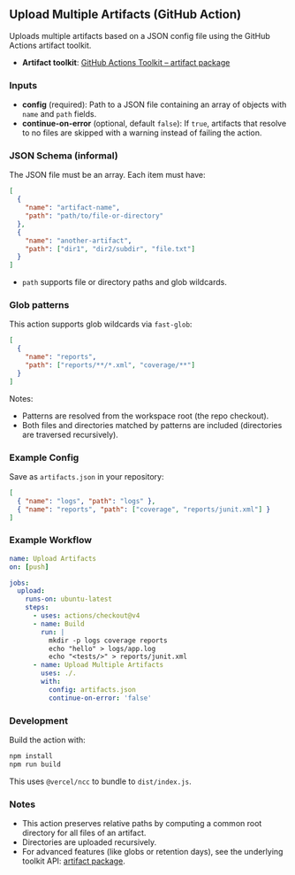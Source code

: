 ## Upload Multiple Artifacts (GitHub Action)

Uploads multiple artifacts based on a JSON config file using the GitHub Actions artifact toolkit.

- **Artifact toolkit**: [GitHub Actions Toolkit – artifact package](https://github.com/actions/toolkit/tree/main/packages/artifact)

### Inputs

- **config** (required): Path to a JSON file containing an array of objects with `name` and `path` fields.
- **continue-on-error** (optional, default `false`): If `true`, artifacts that resolve to no files are skipped with a warning instead of failing the action.

### JSON Schema (informal)

The JSON file must be an array. Each item must have:

```json
[
  {
    "name": "artifact-name",
    "path": "path/to/file-or-directory"
  },
  {
    "name": "another-artifact",
    "path": ["dir1", "dir2/subdir", "file.txt"]
  }
]
```

- `path` supports file or directory paths and glob wildcards.

### Glob patterns

This action supports glob wildcards via `fast-glob`:

```json
[
  {
    "name": "reports",
    "path": ["reports/**/*.xml", "coverage/**"]
  }
]
```

Notes:
- Patterns are resolved from the workspace root (the repo checkout).
- Both files and directories matched by patterns are included (directories are traversed recursively).

### Example Config

Save as `artifacts.json` in your repository:

```json
[
  { "name": "logs", "path": "logs" },
  { "name": "reports", "path": ["coverage", "reports/junit.xml"] }
]
```

### Example Workflow

```yaml
name: Upload Artifacts
on: [push]

jobs:
  upload:
    runs-on: ubuntu-latest
    steps:
      - uses: actions/checkout@v4
      - name: Build
        run: |
          mkdir -p logs coverage reports
          echo "hello" > logs/app.log
          echo "<tests/>" > reports/junit.xml
      - name: Upload Multiple Artifacts
        uses: ./. 
        with:
          config: artifacts.json
          continue-on-error: 'false'
```

### Development

Build the action with:

```bash
npm install
npm run build
```

This uses `@vercel/ncc` to bundle to `dist/index.js`.

### Notes

- This action preserves relative paths by computing a common root directory for all files of an artifact.
- Directories are uploaded recursively.
- For advanced features (like globs or retention days), see the underlying toolkit API: [artifact package](https://github.com/actions/toolkit/tree/main/packages/artifact).



